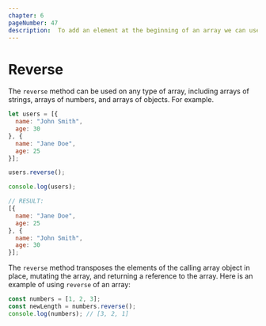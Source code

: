 ```yaml
---
chapter: 6
pageNumber: 47 
description:  To add an element at the beginning of an array we can use the reverse method. It modifies the original array and return the new array length.
---
```

# Reverse

The `reverse` method can be used on any type of array, including arrays of strings, arrays of numbers, and arrays of objects. For example.

```javascript
let users = [{
  name: "John Smith",
  age: 30
}, {
  name: "Jane Doe",
  age: 25
}];

users.reverse();

console.log(users);

// RESULT: 
[{
  name: "Jane Doe",
  age: 25
}, {
  name: "John Smith",
  age: 30
}];
```

The `reverse` method transposes the elements of the calling array object in place, mutating the array, and returning a reference to the array.
Here is an example of using `reverse` of an array:

```javascript
const numbers = [1, 2, 3];
const newLength = numbers.reverse();
console.log(numbers); // [3, 2, 1]
```
